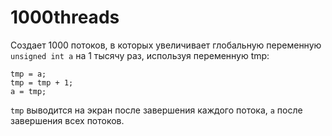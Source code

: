 # 1000threads  
Создает 1000 потоков, в которых увеличивает глобальную переменную `unsigned int a` на 1 тысячу раз, используя переменную tmp:  
```
tmp = a;
tmp = tmp + 1;
a = tmp;
```
`tmp` выводится на экран после завершения каждого потока, `a` после завершения всех потоков.  
